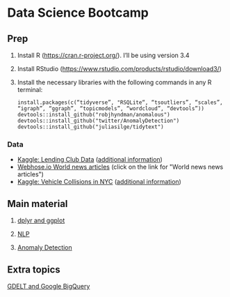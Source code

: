 Data Science Bootcamp
================

Prep
----

1.  Install R (<https://cran.r-project.org/>). I’ll be using version 3.4

2.  Install RStudio (<https://www.rstudio.com/products/rstudio/download3/>)

3.  Install the necessary libraries with the following commands in any R terminal:

        install.packages(c(“tidyverse”, "RSQLite“, “tsoutliers”, “scales”, “igraph”, “ggraph”, “topicmodels”, “wordcloud”, “devtools”))
        devtools::install_github("robjhyndman/anomalous")
        devtools::install_github("twitter/AnomalyDetection")
        devtools::install_github("juliasilge/tidytext")

### Data

-   [Kaggle: Lending Club Data](https://www.kaggle.com/wendykan/lending-club-loan-data/downloads/database.sqlite.zip) ([additional information](https://www.kaggle.com/wendykan/lending-club-loan-data))
-   [Webhose.io World news articles](https://webhose.io/datasets) (click on the link for "World news news articles")
-   [Kaggle: Vehicle Collisions in NYC](https://www.kaggle.com/nypd/vehicle-collisions/downloads/database.csv) ([additional information](https://www.kaggle.com/nypd/vehicle-collisions))

Main material
-------------

1.  [dplyr and ggplot](section-1-dplyr.md)

2.  [NLP](section-2-nlp.md)

3.  [Anomaly Detection](section-3-anomaly-detection.md)

Extra topics
------------

[GDELT and Google BigQuery](extras-GDELT.md)
